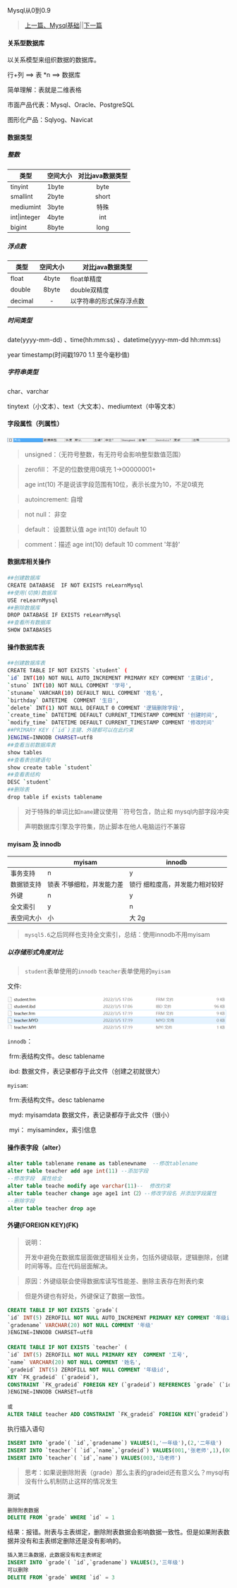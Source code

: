 Mysql从0到0.9

> [上一篇、Mysql基础]()||[下一篇]()

#### 关系型数据库

以关系模型来组织数据的数据库。

行+列 ==>  表 *n  ==> 数据库

简单理解：表就是二维表格

市面产品代表：Mysql、Oracle、PostgreSQL

图形化产品：Sqlyog、Navicat

#### 数据类型

##### 整数

| 类型         | 空间大小 | 对比java数据类型 |
| ------------ | -------- | :--------------: |
| tinyint      | 1byte    |       byte       |
| smallint     | 2byte    |      short       |
| mediumint    | 3byte    |       特殊       |
| int\|integer | 4byte    |       int        |
| bigint       | 8byte    |       long       |

##### 浮点数

| 类型    | 空间大小 | 对比java数据类型         |
| ------- | :------: | ------------------------ |
| float   |  4byte   | float单精度              |
| double  |  8byte   | double双精度             |
| decimal |    -     | 以字符串的形式保存浮点数 |

##### 时间类型

date(yyyy-mm-dd)  、time(hh:mm:ss)  、datetime(yyyy-mm-dd hh:mm:ss)

year  timestamp(时间戳1970 1.1 至今毫秒值)

##### 字符串类型

char、varchar

tinytext（小文本）、text（大文本）、mediumtext（中等文本）



#### 字段属性（列属性）

![image-20220305163919165](mysql从无到有.assets/image-20220305163919165.png)

> unsigned：（无符号整数，有无符号会影响整型数值范围）
>

> zerofill： 不足的位数使用0填充  1->00000001+
>
> age int(10) 不是说该字段范围有10位，表示长度为10，不足0填充

> autoincrement: 自增 
>

> not null： 非空
>

> default： 设置默认值     age int(10) default 10

> comment：描述     age int(10) default 10  comment '年龄'

#### 数据库相关操作

```bash
##创建数据库
CREATE DATABASE  IF NOT EXISTS reLearnMysql
##使用(切换)数据库
USE reLearnMysql
##删除数据库
DROP DATABASE IF EXISTS reLearnMysql
##查看所有数据库
SHOW DATABASES
```



#### 操作数据库表

```bash
##创建数据库表
CREATE TABLE IF NOT EXISTS `student` (
`id` INT(10) NOT NULL AUTO_INCREMENT PRIMARY KEY COMMENT '主键id',
`stuno` INT(10) NOT NULL COMMENT '学号',
`stuname` VARCHAR(10) DEFAULT NULL COMMENT '姓名',
`birthday` DATETIME  COMMENT '生日',
`delete` INT(1) NOT NULL DEFAULT 0 COMMENT '逻辑删除字段',
`create_time` DATETIME DEFAULT CURRENT_TIMESTAMP COMMENT '创建时间',
`modify_time` DATETIME DEFAULT CURRENT_TIMESTAMP COMMENT '修改时间'
##PRIMARY KEY (`id`)主键、外键都可以在此约束
)ENGINE=INNODB CHARSET=utf8
##查看当前数据库表
show tables
##查看表创建语句
show create table `student`
##查看表结构
DESC `student`
##删除表
drop table if exists tablename
```

> 对于特殊的单词比如`name`建议使用  ``符号包含，防止和 mysql内部字段冲突
>
> 声明数据库引擎及字符集，防止脚本在他人电脑运行不兼容

#### myisam  及 innodb

|            | myisam                     | innodb                           |
| ---------- | -------------------------- | -------------------------------- |
| 事务支持   | n                          | y                                |
| 数据锁支持 | 锁表  不够细粒，并发能力差 | 锁行  细粒度高，并发能力相对较好 |
| 外键       | n                          | y                                |
| 全文索引   | y                          | n                                |
| 表空间大小 | 小                         | 大  2g                           |

> `mysql5.6`之后同样也支持全文索引，总结：使用innodb不用myisam

##### 以存储形式角度对比

> `student`表单使用的`innodb`     `teacher`表单使用的`myisam`

文件:

![image-20220305172127984](mysql从无到有.assets/image-20220305172127984.png)

`innodb`：

​	frm:表结构文件。desc  tablename

​	ibd:  数据文件，表记录都存于此文件（创建之初就很大）

`myisam`:

​	frm:表结构文件。desc  tablename

​	myd: myisamdata   数据文件，表记录都存于此文件（很小）

​	myi： myisamindex，索引信息

#### 操作表字段（alter）

```sql
alter table tablename rename as tablenewname  --修改tablename
alter table teacher add age int(11) --添加字段
--修改字段  属性给全
alter table teache modify age varchar(11)--  修改约束
alter table teacher change age age1 int（2）--修改字段名 并添加字段属性
--删除字段
alter table teacher drop age
```

#### 外键(FOREIGN KEY)(FK)

> 说明：
>
> 开发中避免在数据库层面做逻辑相关业务，包括外键级联，逻辑删除，创建时间等等。应在代码层面解决。

> 原因：外键级联会使得数据库读写性能差、删除主表存在附表约束

> 但是外键也有好处，外键保证了数据一致性。

```sql
CREATE TABLE IF NOT EXISTS `grade`(
`id` INT(5) ZEROFILL NOT NULL AUTO_INCREMENT PRIMARY KEY COMMENT '年级id',
`gradename` VARCHAR(20) NOT NULL COMMENT '年级'
)ENGINE=INNODB CHARSET=utf8

CREATE TABLE IF NOT EXISTS `teacher` (
`id` INT(5) ZEROFILL NOT NULL PRIMARY KEY  COMMENT '工号',
`name` VARCHAR(20) NOT NULL COMMENT '姓名',
`gradeid` INT(5) ZEROFILL NOT NULL COMMENT '年级id',
KEY `FK_gradeid` (`gradeid`),
CONSTRAINT `FK_gradeid` FOREIGN KEY (`gradeid`) REFERENCES `grade` (`id`)
)ENGINE=INNODB CHARSET=utf8

或
ALTER TABLE teacher ADD CONSTRAINT `FK_gradeid` FOREIGN KEY(`gradeid`) REFERENCES `grade`(`id`)
```

执行插入语句

```sql
INSERT INTO `grade`( `id`,`gradename`) VALUES(1,'一年级'),(2,'二年级')
INSERT INTO `teacher`( `id`,`name`,`gradeid`) VALUES(001,'张老师',1),(002,'王老师',2)
INSERT INTO `teacher`( `id`,`name`) VALUES(003,'马老师')
```

> 思考：如果说删除附表（grade）那么主表的gradeid还有意义么？mysql有没有什么机制防止这样的情况发生

测试

```sql
删除附表数据
DELETE FROM `grade` WHERE `id` = 1
```

结果：报错。附表与主表绑定，删除附表数据会影响数据一致性。但是如果附表数据并没有和主表绑定删除还是没有影响的。

```sql
插入第三条数据，此数据没有和主表绑定
INSERT INTO `grade`( `id`,`gradename`) VALUES(3,'三年级')
可以删除
DELETE FROM `grade` WHERE `id` = 3
```


